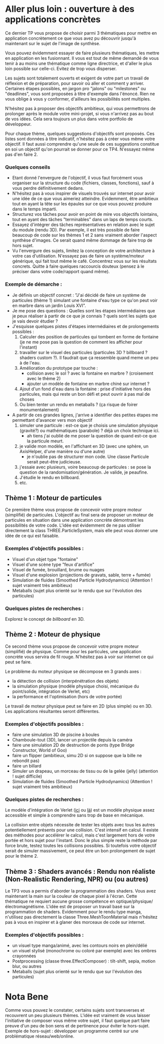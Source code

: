 # Aller plus loin : ouverture à des applications concrètes

Ce dernier TP vous propose de choisir parmi 3 thématiques pour mettre en application concrètement ce que vous avez pu découvrir jusqu'à maintenant sur le sujet de l'image de synthèse. 

Vous pouvez évidemment essayer de faire plusieurs thématiques, les mettre en application en les fusionnant. 
Il vous est tout de même demandé de vous tenir à au moins une thématique comme ligne directrice, et d'aller le plus loin possible sur celle-ci. Evitez de trop vous disperser.

Les sujets sont totalement ouverts et exigent de votre part un travail de réflexion et de préparation, pour savoir où aller et comment y arriver. 
Certaines étapes possibles, en jargon pro "jalons" ou "milestones" ou "deadlines", vous sont proposées à titre d'exemple dans l'énoncé. Rien ne vous oblige à vous y conformer, d'ailleurs les possibilités sont multiples.

N'hésitez pas à proposer des objectifs ambitieux, qui vous permettrons de prolonger après le module votre mini-projet, si vous n'arrivez pas au bout de vos idées. 
Cela sera toujours un plus dans votre portfolio de développeur.

Pour chaque thème, quelques suggestions d'objectifs sont proposés. Ces listes sont données à titre indicatif, n'hésitez pas à créer vous même votre objectif. 
Il faut aussi comprendre qu'une seule de ces suggestions constitue en soi un objectif qu'on pourrait se donner pour ce TP4. N'essayez même pas d'en faire 2.

### Quelques conseils

- Etant donné l'envergure de l'objectif, il vous faut forcément vous organiser sur la structure du code (fichiers, classes, fonctions), sauf à vous perdre définitivement dedans.
- N'hésitez pas à vous inspirer de visuels trouvés sur internet pour avoir une idée de ce que vous aimeriez atteindre. Evidemment, être ambitieux tout en ayant la tête sur les épaules 
sur ce que vous pouvez produire dans le temps imparti.
- Structurez vos tâches pour avoir en point de mire vos objectifs lointains, tout en ayant des tâches "terminables" dans un laps de temps courts.
- Essayez d'intégrer des tâches représentatives en relation avec le sujet du module (rendu 3D). Par exemple, il est très possible de faire beaucoup de code sur les thèmes 1 et 2 sans vraiment aborder l'aspect synthèse d'images. Ce serait quand même dommage de faire trop de hors sujet.
- Vu l'envergure des sujets, limitez la conception de votre architecture à votre cas d'utilisation. N'essayez pas de faire un système/moteur générique, qui fait tout même le café. Concentrez vous sur les résultats concrets. Quitte à faire quelques raccourcis douteux (pensez à le préciser dans votre code/rapport quand même).

### Exemple de démarche :
- Je définis un objectif concret : "J'ai décidé de faire un système de particules (thème 1) simulant une fontaine d'eau type ce qu'on peut voir en marbre dans un jardin Louis XVI".
- Je me pose des questions : Quelles sont les étapes intermédiaires que je peux réaliser à partir de ce que je connais ? quels sont les sujets que je vais devoir étudier ?
- J'esquisse quelques pistes d'étapes intermédiaires et de prolongements possibles :
    1. Calculer des position de particules qui tombent en forme de fontaine (je ne me pose pas la question de comment les afficher pour l'instant)
    2. travailler sur le visuel des particules (particules 3D ? billboard ? shaders custom ?). Il faudrait que ça ressemble quand meme un peu à de l'eau.
    3. Amélioration du prototype par touche :
        - collision avec le sol ? avec la fontaine en marbre ? (croisement avec le thème 2)
        - ajouter un modèle de fontaine en marbre chiné sur internet ?
    4. Ajout d'un fond d'eau dans la fontaine : prise d'initiative hors des particules, mais qui reste un bon défi et peut ouvrir à pas mal de choses
    5. Ou bien tenter un rendu en metaballs ? (ça risque de foirer monumentalement)
- A partir de ces grandes lignes, j'arrive a identifier des petites étapes me permettant d'avancer vers mon objectif
    1. simuler une particule : est-ce que je choisis une simulation physique (gravité?) ou mathématiques (parabole) ? déjà un choix technique ici.
        - ah tiens j'ai oublié de me poser la question de quand est-ce que la particule meurt.
    2. je valide mon modèle, en l'affichant en 3D (avec une sphère, un AxisHelper, d'une manière ou d'une autre)
        - je n'oublie pas de structurer mon code. Une classe Particule serait peut-être judicieuse.
    3. j'essaie avec plusieurs, voire beaucoup de particules : se pose la question de la randomisation/génération. Je valide, je peaufine.
    4. J'étudie le rendu en billboard.
    5. etc.

## Thème 1 : Moteur de particules

Ce première thème vous propose de concevoir votre propre moteur (simplifié) de particules. L'objectif au final sera de proposer un moteur de particules en situation dans
une application concrète démontrant les possibilités de votre code. L'idée est évidemment de ne pas utiliser directement la class THREE.ParticleSystem, 
mais elle peut vous donner une idée de ce qui est faisable.

### Exemples d'objectifs possibles :
- Visuel d'un objet type "fontaine"
- Visuel d'une scène type "feux d'artifice"
- Visuel de fumée, brouillard, brume ou nuages
- Visuel d'une explosion (projections de gravats, sable, terre + fumée)
- Simulation de fluides (Smoothed Particle Hydrodynamics) (Attention ! sujet vraiment très ambitieux)
- Metaballs (sujet plus orienté sur le rendu que sur l'évolution des particules)

### Quelques pistes de recherches : 
Explorez le concept de *billboard* en 3D.

## Thème 2 : Moteur de physique

Ce second thème vous propose de concevoir votre propre moteur (simplifié) de physique. Comme pour les particules, une application concrète vous servira de fil rouge. N'hésitez pas à voir sur internet ce qui peut se faire.

Le problème du moteur physique se décompose en 3 grands axes :
- la détection de collision (interpénétration des objets)
- la simulation physique (modèle physique choisi, mécanique du point/solide, intégration de Verlet, etc)
- la performance et l'optimisation (hors de votre portée)

Le travail de moteur physique peut se faire en 2D (plus simple) ou en 3D. Les applications résultantes seront différentes.

### Exemples d'objectifs possibles :
- faire une simulation 3D de piscine à boules
- Chamboule-tout (3D), lancer un projectile depuis la caméra
- faire une simulation 2D de destruction de ponts (type Bridge Constructor, World of Goo)
- faire un flipper (ambitieux, simu 2D si on suppose que la bille ne rebondit pas)
- faire un billard
- Simuler un drapeau, un morceau de tissu ou de la gelée (jelly) (attention ! sujet difficile)
- Simulation de fluides (Smoothed Particle Hydrodynamics) (Attention ! sujet vraiment très ambitieux)

### Quelques pistes de recherches : 
Le modèle d'intégration de Verlet ([ici](https://gamedevelopment.tutsplus.com/tutorials/simulate-tearable-cloth-and-ragdolls-with-simple-verlet-integration--gamedev-519) 
ou [là](https://www.gamedev.net/articles/programming/math-and-physics/a-verlet-based-approach-for-2d-game-physics-r2714/))
est un modèle physique assez accessible et simple à comprendre sans trop de base en mécanique.

La collision entre objets nécessite de tester les objets avec tous les autres potentiellement présents pour une collision. C'est intensif en calcul. Il existe des méthodes pour 
accélérer le calcul, mais c'est largement hors de votre portée et hors sujet pour l'instant. Donc le plus simple reste la méthode par force brute, testez toutes les collisions possibles.
Si toutefois votre objectif serait de simuler massivement, ce peut être un bon prolongement de sujet pour le thème 2.

## Thème 3 : Shaders avancés : Rendu non réaliste (Non-Realistic Rendering, NPR) ou  (ou autres)

Le TP3 vous a permis d'aborder la programmation des shaders. Vous avez maintenant la main sur la couleur de chaque pixel à l'écran. Cette thématique ne requiert aucune grosse compétence
en optique/physique/électromagnétisme. L'idée est de proposer un travail basé sur la programmation de shaders. 
Evidemment pour le rendu type manga, n'utilisez pas directement la classe Three.MeshToonMaterial mais n'hésitez pas à vous en inspirer et à glaner des morceaux de code sur internet.

### Exemples d'objectifs possibles :
- un visuel type manga/animé, avec les contours noirs en plein/délié
- un visuel stylisé (monochrome ou coloré par exemple) avec les ombres crayonnées
- Postprocessing (classe three.EffectComposer) : tilt-shift, sepia, motion blur, ou autres
- Metaballs (sujet plus orienté sur le rendu que sur l'évolution des particules)
 
# Nota Bene

Comme vous pouvez le constater, certains sujets sont transverses et recouvrent un peu plusieurs thèmes. L'idée est vraiment de vous laisser l'initiative de composer vous même votre sujet, 
il faut quelque part faire preuve d'un peu de bon sens et de pertinence pour éviter le hors-sujet. Exemple de hors-sujet : développer un programme centré sur une problématique réseau/web/online.
